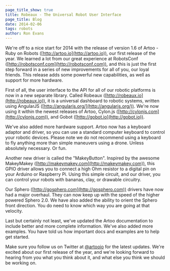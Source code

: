 ```yaml
---
page_title_show: true
title: Robeaux - The Universal Robot User Interface
page_title: Blog
date: 2014-02-06
tags: robots
author: Ron Evans
---
```


We're off to a nice start for 2014 with the release of version 1.6 of Artoo - Ruby on Robots ([http://artoo.io](http://artoo.io)), our first release of the year. We learned a lot from our great experience at RobotsConf ([http://robotsconf.com](http://robotsconf.com)), and this is just the first step forward in a series of new improvements for all of you, our loyal friends. This release adds some powerful new capabilities, as well as support for more hardware. 

First of all, the user interface to the API for all of our robotic platforms is now in a new separate library. Called Robeaux ([http://robeaux.io](http://robeaux.io)), it is a universal dashboard to robotic systems, written using AngularJS ([http://angularjs.org/](http://angularjs.org/)). We're now using it within the newest releases of Artoo, Cylon.js ([http://cylonjs.com](http://cylonjs.com)), and Gobot ([http://gobot.io](http://gobot.io)).

We've also added more hardware support. Artoo now has a keyboard adaptor and driver, so you can use a standard computer keyboard to control your robotic devices. Please note we do not recommend using a keyboard to fly anything more than simple maneuvers using a drone. Unless absolutely necessary. Or fun.

Another new driver is called the "MakeyButton". Inspired by the awesome MakeyMakey ([http://makeymakey.com](http://makeymakey.com)), this GPIO driver allows you to connect a high Ohm resistor to a digital pin on your Arduino or Raspberry Pi. Using this simple circuit, and our driver, you can control your robots with bananas, clay, or drawable circuitry.

Our Sphero ([http://gosphero.com](http://gosphero.com)) drivers have now had a major overhaul. They can now keep up with the speed of the higher powered Sphero 2.0. We have also added the ability to orient the Sphero front direction. You do need to know which way you are going at that velocity.

Last but certainly not least, we've updated the Artoo documentation to include better and more complete information. We've also added more examples. You have told us how important docs and examples are to help get started.

Make sure you follow us on Twitter at [@artooio](http://twitter.com/artooio) for the latest updates. We're excited about our first release of the year, and we're looking forward to hearing from you what you think about it, and what else you think we should be working on.
